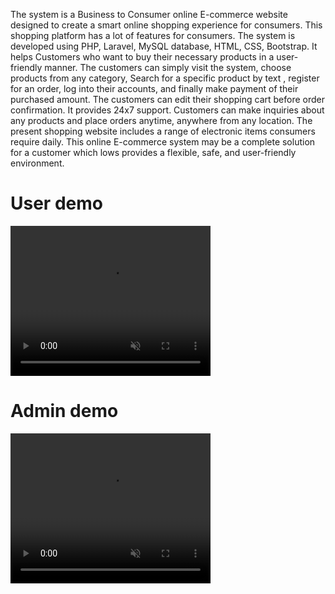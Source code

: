 The system is a Business to Consumer online E-commerce website designed to create a smart online shopping experience for consumers. This shopping platform has a lot of features for consumers. The system is developed using PHP, Laravel,  MySQL database, HTML, CSS, Bootstrap. It helps Customers who want to buy their necessary products in a user-friendly manner. The customers can simply visit the system, choose products from any category, Search for a specific product by text , register for an order, log into their accounts, and finally make payment of their purchased amount. The customers can edit their shopping cart before order confirmation. It provides 24x7 support. Customers can make inquiries about any products and place orders anytime, anywhere from any location. The present shopping website includes a range of electronic items 
consumers require daily. This online E-commerce system may be a complete solution for a customer which lows provides a flexible, safe, and user-friendly environment.

<h1>User demo</h1>

<video width="320" height="240" autoplay muted>
<source src="user_demo.mkv" type="video/mkv">
</video>

<h1>Admin demo</h1>


<video width="320" height="240" autoplay muted>
<source src="admin_demo.mkv" type="video/mkv">
</video>